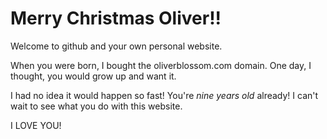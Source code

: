 # Merry Christmas Oliver!!
Welcome to github and your own personal website.

When you were born, I bought the oliverblossom.com domain. One day, I thought, you would grow up and want it.

I had no idea it would happen so fast! You're *nine years old* already! I can't wait to see what you do with this website.

I LOVE YOU!
